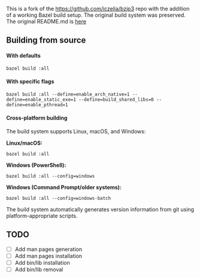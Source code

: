 This is a fork of the https://github.com/iczelia/bzip3 repo with the addition of a working Bazel build setup.
The original build system was preserved.
The original README.md is [here](READMEORIG.md)

## Building from source

#### With defaults
```console
bazel build :all
```
#### With specific flags
```
bazel build :all --define=enable_arch_native=1 --define=enable_static_exe=1 --define=build_shared_libs=0 --define=enable_pthread=1
```

#### Cross-platform building
The build system supports Linux, macOS, and Windows:

**Linux/macOS:**
```console
bazel build :all
```

**Windows (PowerShell):**
```console
bazel build :all --config=windows
```

**Windows (Command Prompt/older systems):**
```console
bazel build :all --config=windows-batch
```

The build system automatically generates version information from git using platform-appropriate scripts.

## TODO
- [ ] Add man pages generation
- [ ] Add man pages installation
- [ ] Add bin/lib installation
- [ ] Add bin/lib removal